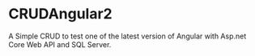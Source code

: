 # CRUDAngular2

A Simple CRUD to test one of the latest version of Angular with Asp.net Core Web API and SQL Server.


